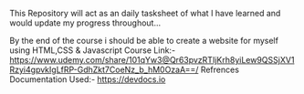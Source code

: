 This Repository will act as an daily tasksheet of what I have learned and would update my progress throughout...

By the end of the course i should be able to create a website for myself using HTML,CSS & Javascript
Course Link:- https://www.udemy.com/share/101qYw3@Qr63pvzRTIjKrh8yiLew9QSSjXV1Rzyi4gpvkIgLfRP-GdhZkt7CoeNz_b_hM0OzaA==/
Refrences Documentation Used:- https://devdocs.io
